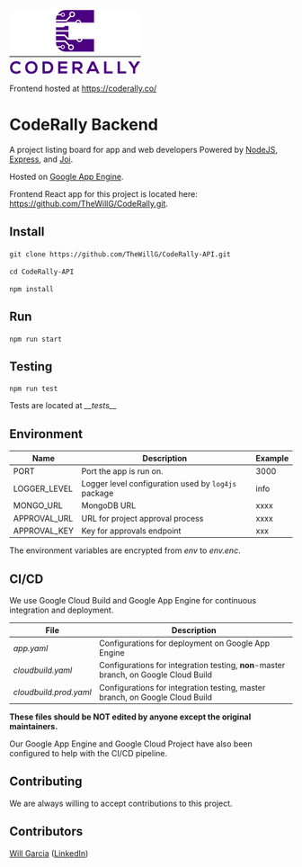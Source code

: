![coderally Logo](./docs/logo.png)

Frontend hosted at https://coderally.co/

# CodeRally Backend

A project listing board for app and web developers
Powered by [NodeJS](https://nodejs.org/), [Express](http://expressjs.com/), and [Joi](https://github.com/hapijs/joi).

Hosted on [Google App Engine](https://cloud.google.com/appengine/).

Frontend React app for this project is located here: https://github.com/TheWillG/CodeRally.git.

## Install

`git clone https://github.com/TheWillG/CodeRally-API.git`

`cd CodeRally-API`

`npm install`

## Run

`npm run start`

## Testing

`npm run test`

Tests are located at *\_\_tests__*

## Environment

| Name | Description | Example |
|------|-------------|--------|
| PORT | Port the app is run on. | 3000 |
| LOGGER_LEVEL | Logger level configuration used by `log4js` package | info |
| MONGO_URL | MongoDB URL | xxxx |
| APPROVAL_URL | URL for project approval process | xxxx |
| APPROVAL_KEY | Key for approvals endpoint | xxx |

The environment variables are encrypted from *env* to *env.enc*.

## CI/CD

We use Google Cloud Build and Google App Engine for continuous integration and deployment.

| File | Description |
|------|-------------|
| *app.yaml* | Configurations for deployment on Google App Engine |
| *cloudbuild.yaml* | Configurations for integration testing, **non**-master branch, on Google Cloud Build |
| *cloudbuild.prod.yaml* | Configurations for integration testing, master branch, on Google Cloud Build |

**These files should be NOT edited by anyone except the original maintainers.**

Our Google App Engine and Google Cloud Project have also been configured to help with the CI/CD pipeline.

## Contributing

We are always willing to accept contributions to this project.

## Contributors

[Will Garcia](https://github.com/thewillg/) ([LinkedIn](https://www.linkedin.com/in/thewillg/))
